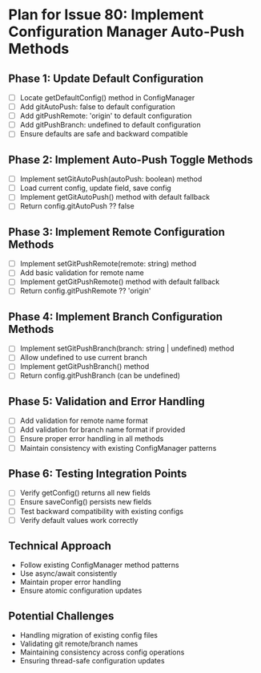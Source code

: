 # Plan for Issue 80: Implement Configuration Manager Auto-Push Methods

## Phase 1: Update Default Configuration
- [ ] Locate getDefaultConfig() method in ConfigManager
- [ ] Add gitAutoPush: false to default configuration
- [ ] Add gitPushRemote: 'origin' to default configuration
- [ ] Add gitPushBranch: undefined to default configuration
- [ ] Ensure defaults are safe and backward compatible

## Phase 2: Implement Auto-Push Toggle Methods
- [ ] Implement setGitAutoPush(autoPush: boolean) method
- [ ] Load current config, update field, save config
- [ ] Implement getGitAutoPush() method with default fallback
- [ ] Return config.gitAutoPush ?? false

## Phase 3: Implement Remote Configuration Methods
- [ ] Implement setGitPushRemote(remote: string) method
- [ ] Add basic validation for remote name
- [ ] Implement getGitPushRemote() method with default fallback
- [ ] Return config.gitPushRemote ?? 'origin'

## Phase 4: Implement Branch Configuration Methods
- [ ] Implement setGitPushBranch(branch: string | undefined) method
- [ ] Allow undefined to use current branch
- [ ] Implement getGitPushBranch() method
- [ ] Return config.gitPushBranch (can be undefined)

## Phase 5: Validation and Error Handling
- [ ] Add validation for remote name format
- [ ] Add validation for branch name format if provided
- [ ] Ensure proper error handling in all methods
- [ ] Maintain consistency with existing ConfigManager patterns

## Phase 6: Testing Integration Points
- [ ] Verify getConfig() returns all new fields
- [ ] Ensure saveConfig() persists new fields
- [ ] Test backward compatibility with existing configs
- [ ] Verify default values work correctly

## Technical Approach
- Follow existing ConfigManager method patterns
- Use async/await consistently
- Maintain proper error handling
- Ensure atomic configuration updates

## Potential Challenges
- Handling migration of existing config files
- Validating git remote/branch names
- Maintaining consistency across config operations
- Ensuring thread-safe configuration updates